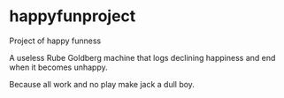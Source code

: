 # happyfunproject
Project of happy funness

A useless Rube Goldberg machine that logs declining happiness and end when it becomes unhappy.

Because all work and no play make jack a dull boy.
